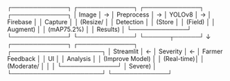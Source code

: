 ┌─────────────┐   ┌─────────────┐   ┌─────────────┐   ┌─────────────┐
│  Image      │ → │ Preprocess  │ → │ YOLOv8      │ → │ Firebase    │
│  Capture    │   │ (Resize/    │   │ Detection   │   │ (Store      │
│  (Field)    │   │ Augment)    │   │ (mAP75.2%)  │   │ Results)    │
└─────────────┘   └─────────────┘   └─────────────┘   └──────┬──────┘
                                                             ↓
┌─────────────┐   ┌─────────────┐   ┌─────────────────────┐
│  Streamlit  │ ← │ Severity    │ ← │ Farmer Feedback     │
│  UI         │   │ Analysis    │   │ (Improve Model)     │
│  (Real-time)│   │ (Moderate/  │   │                     │
└─────────────┘   │ Severe)     │   └─────────────────────┘
                  └─────────────┘

